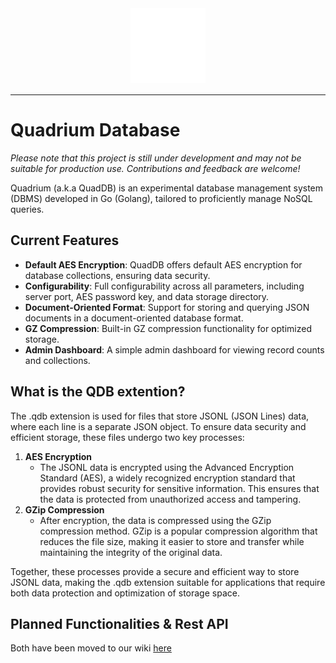 <div align="center" style="margin-bottom: 15px;">
  <img src="https://github.com/CyberDefenseEd/QuadDB/raw/main/images/icon.svg" width="120" alt="QuadDB Logo" style="background-color: black;">
</div>

---

# Quadrium Database

*Please note that this project is still under development and may not be suitable for production use. Contributions and feedback are welcome!*

Quadrium (a.k.a QuadDB) is an experimental database management system (DBMS) developed in Go (Golang), tailored to proficiently manage NoSQL queries.

## Current Features

- **Default AES Encryption**: QuadDB offers default AES encryption for database collections, ensuring data security.
- **Configurability**: Full configurability across all parameters, including server port, AES password key, and data storage directory.
- **Document-Oriented Format**: Support for storing and querying JSON documents in a document-oriented database format.
- **GZ Compression**: Built-in GZ compression functionality for optimized storage.
- **Admin Dashboard**: A simple admin dashboard for viewing record counts and collections.

## What is the QDB extention?
The .qdb extension is used for files that store JSONL (JSON Lines) data, where each line is a separate JSON object. To ensure data security and efficient storage, these files undergo two key processes:

1. **AES Encryption**
   - The JSONL data is encrypted using the Advanced Encryption Standard (AES), a widely recognized encryption standard that provides robust security for sensitive information. This ensures that the data is protected from unauthorized access and tampering.
2. **GZip Compression**
   - After encryption, the data is compressed using the GZip compression method. GZip is a popular compression algorithm that reduces the file size, making it easier to store and transfer while maintaining the integrity of the original data.

Together, these processes provide a secure and efficient way to store JSONL data, making the .qdb extension suitable for applications that require both data protection and optimization of storage space.

## Planned Functionalities & Rest API
Both have been moved to our wiki [here](https://github.com/CyberDefenseEd/QuadDB/wiki)
